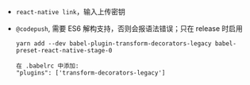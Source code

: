 * `react-native link`，输入上传密钥

* `@codepush`, 需要 ES6 解构支持，否则会报语法错误；只在 release 时启用
  ```
  yarn add --dev babel-plugin-transform-decorators-legacy babel-preset-react-native-stage-0

  在 .babelrc 中添加:
  "plugins": ['transform-decorators-legacy']
  ```
